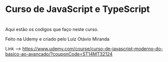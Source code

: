# Curso de JavaScript e TypeScript <h1>

Aqui estão os codigos que faço neste curso.

Feito na Udemy e criado pelo Luiz Otávio Miranda 

Link --> <https://www.udemy.com/course/curso-de-javascript-moderno-do-basico-ao-avancado/?couponCode=ST14MT32124>
